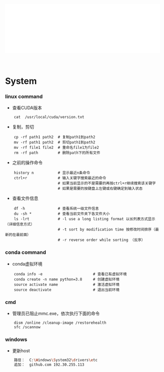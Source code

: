 <div id="navifation" class='headbar'>
    <iframe id='head' align="center" width="100%" height="160" src="others_show.html"  frameborder="no" border="0" marginwidth="0" marginheight="px" scrolling="no" ></iframe>
</div>
<style>
    .headbar{text-align:center}
    .iframe{margin:0 auto;}
</style>
<script>
    var oDiv = document.getElementById('head');
    oDiv.style.position = 'fixed'; oDiv.style.top = '0px'; oDiv.style.left = '0px';
    document.title="others/git";
</script>
<br><br>
<!-- ___________________________________________ -->
<!-- ___________________________________________ -->

# System

### linux command

* 查看CUDA版本
``` linux
    cat  /usr/local/cuda/version.txt 
```

* 复制，剪切
``` shell
    cp -rf path1 path2  # 复制path1到path2
    mv -rf path1 path2  # 剪切path1到path2
    mv -rf file1 file2  # 重命名file1为file2
    rm -rf path         # 删除path下的所有文件
```

* 之前的操作命令
``` shell
    history n           # 显示最近n条命令
    ctrl+r              # 输入关键字搜索最近的命令
                        # 如果当前显示的不是需要的再按ctrl+r继续搜索该关键字
                        # 如果是需要的按键盘上左键或右键确定到输入状态
```

* 查看文件信息
``` shell
    df -h               # 查看系统一级文件信息
    du -sh *            # 查看当前文件夹下各文件大小
    ls -lrt             # -l use a long listing format 以长列表方式显示（详细信息方式）
                        # -t sort by modification time 按修改时间排序（最新的在最前面）
                        # -r reverse order while sorting （反序）
```

### conda command
* conda虚拟环境
``` shell
    conda info -e                       # 查看已有虚拟环境
    conda create -n name python=3.8     # 创建虚拟环境
    source activate name                # 激活虚拟环境
    source deactivate                   # 退出当前环境
```

### cmd

* 管理员已阻止mmc.exe，依次执行下面的命令
``` shell
    dism /online /cleanup-image /restorehealth
    sfc /scannow
```

### windows
* 更新host
``` sh
    路径：  C:\Windows\System32\drivers\etc
    追加：  github.com 192.30.255.113
```